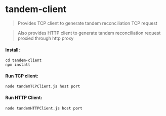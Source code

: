 tandem-client
=================
> Provides TCP client to generate tandem reconciliation TCP request

> Also provides HTTP client to generate tandem reconciliation request proxied through http proxy

#### Install: 
```
cd tandem-client
npm install
```

#### Run TCP client:
```
node tandemTCPClient.js host port
```

#### Run HTTP Client:
```
node tandemHTTPClient.js host port
```


